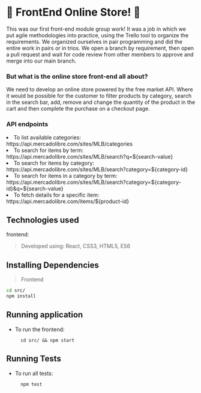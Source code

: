 # :convenience_store: FrontEnd Online Store! :convenience_store:

This was our first front-end module group work! It was a job in which we put agile methodologies into practice, using the Trello tool to organize the requirements.
We organized ourselves in pair programming and did the entire work in pairs or in trios. We open a branch by requirement, then open a pull request and wait for code review from other members to approve and merge into our main branch.

### But what is the online store front-end all about?
We need to develop an online store powered by the free market API. Where it would be possible for the customer to filter products by category, search in the search bar, add, remove and change the quantity of the product in the cart and then complete the purchase on a checkout page.


### API endpoints
<li>To list available categories: https://api.mercadolibre.com/sites/MLB/categories </li>
<li>To search for items by term: https://api.mercadolibre.com/sites/MLB/search?q=${search-value} </li>
<li>To search for items by category: https://api.mercadolibre.com/sites/MLB/search?category=${category-id} </li>
<li>To search for items in a category by term: https://api.mercadolibre.com/sites/MLB/search?category=${category-id}&q=${search-value}</ li>
<li>To fetch details for a specific item: https://api.mercadolibre.com/items/${product-id}

## Technologies used
frontend:
> Developed using: React, CSS3, HTML5, ES6
  
## Installing Dependencies
> Frontend
```bash
cd src/
npm install
```
## Running application
* To run the frontend:

   ```
     cd src/ && npm start
   ```

## Running Tests

* To run all tests:

   ```
     npm test
   ```
